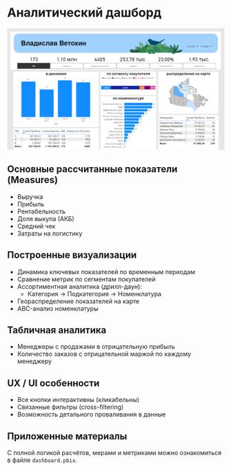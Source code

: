 # Аналитический дашборд

[![Скриншот дашборда](image.png)](dashboard.pbix)

## Основные рассчитанные показатели (Measures)
- Выручка
- Прибыль
- Рентабельность
- Доля выкупа (АКБ)
- Средний чек
- Затраты на логистику

## Построенные визуализации
- Динамика ключевых показателей по временным периодам
- Сравнение метрик по сегментам покупателей
- Ассортиментная аналитика (дрилл-даун):
  - Категория → Подкатегория → Номенклатура
- Геораспределение показателей на карте
- ABC-анализ номенклатуры

## Табличная аналитика
- Менеджеры с продажами в отрицательную прибыль
- Количество заказов с отрицательной маржой по каждому менеджеру

## UX / UI особенности
- Все кнопки интерактивны (кликабельны)
- Связанные фильтры (cross-filtering)
- Возможность детального проваливания в данные

## Приложенные материалы
С полной логикой расчётов, мерами и метриками можно ознакомиться в файле `dashboard.pbix`.
